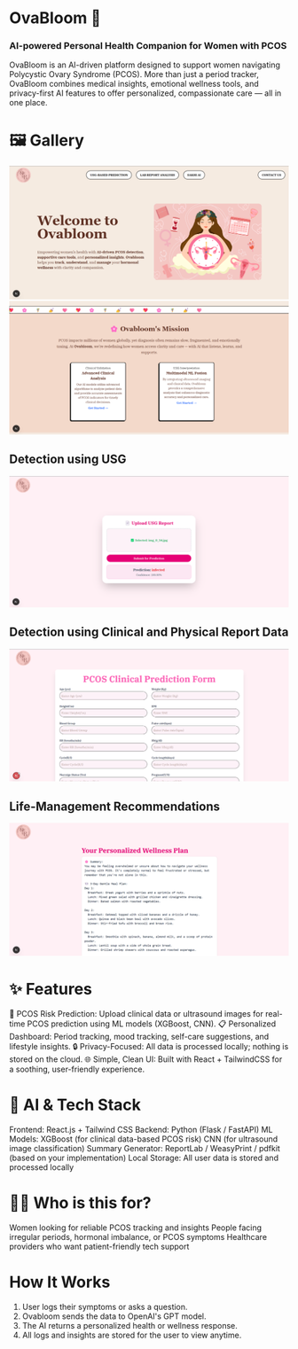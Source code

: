 
# OvaBloom 🌸
### AI-powered Personal Health Companion for Women with PCOS

OvaBloom is an AI-driven platform designed to support women navigating Polycystic Ovary Syndrome (PCOS). More than just a period tracker, OvaBloom combines medical insights, emotional wellness tools, and privacy-first AI features to offer personalized, compassionate care — all in one place.

# 🖼️ Gallery
![Landing](./frontend/public/gallery/landing.png)
![Landing2](./frontend/public/gallery/landing2.png)

## Detection using USG 
![usg](./frontend/public/gallery/usg.png)

## Detection using Clinical and Physical Report Data
![candp](./frontend/public/gallery/candp.png)

## Life-Management Recommendations
![recs](./frontend/public/gallery/recommend.png)

# ✨ Features
🧠 PCOS Risk Prediction: Upload clinical data or ultrasound images for real-time PCOS prediction using ML models (XGBoost, CNN).
📋 Personalized Dashboard: Period tracking, mood tracking, self-care suggestions, and lifestyle insights.
🔒 Privacy-Focused: All data is processed locally; nothing is stored on the cloud.
🌐 Simple, Clean UI: Built with React + TailwindCSS for a soothing, user-friendly experience.

# 🧠 AI & Tech Stack

Frontend: React.js + Tailwind CSS
Backend: Python (Flask / FastAPI)
ML Models:
XGBoost (for clinical data-based PCOS risk)
CNN (for ultrasound image classification)
Summary Generator: ReportLab / WeasyPrint / pdfkit (based on your implementation)
Local Storage: All user data is stored and processed locally

# 👩‍⚕ Who is this for?
Women looking for reliable PCOS tracking and insights
People facing irregular periods, hormonal imbalance, or PCOS symptoms
Healthcare providers who want patient-friendly tech support
 
# How It Works
1. User logs their symptoms or asks a question.
2. Ovabloom sends the data to OpenAI's GPT model.
3. The AI returns a personalized health or wellness response.
4. All logs and insights are stored for the user to view anytime.

